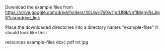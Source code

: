Download the example files from https://drive.google.com/drive/folders/1l0UwH7jj0wt1ptUBjkNnflMqhyRsJlg8?usp=drive_link

Place the downloaded directories into a directory names "example-files"
It should look like this:

resources
    example-files
        doxc
        pdf
        txt
        jpg